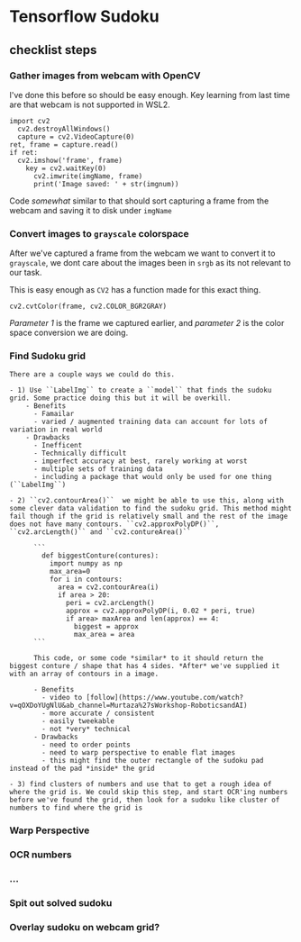 # Tensorflow Sudoku

## checklist steps

### Gather images from webcam with OpenCV

  I've done this before so should be easy enough. Key learning from last time are that webcam is not supported in WSL2. 

  ```
  import cv2 
    cv2.destroyAllWindows()
    capture = cv2.VideoCapture(0)
  ret, frame = capture.read()
  if ret:
    cv2.imshow('frame', frame)
      key = cv2.waitKey(0)
        cv2.imwrite(imgName, frame)
        print('Image saved: ' + str(imgnum))
  ```
    
  Code *somewhat* similar to that should sort capturing a frame from the webcam and saving it to disk under ``imgName`` 
### Convert images to ``grayscale`` colorspace
  After we've captured a frame from the webcam we want to convert it to ``grayscale``, we dont care about the images been in ``srgb`` as its not relevant to our task. 

  This is easy enough as ``CV2`` has a function made for this exact thing. 

  ```
  cv2.cvtColor(frame, cv2.COLOR_BGR2GRAY)
  ```
  *Parameter 1* is the frame we captured earlier, and *parameter 2* is the color space conversion we are doing. 

### Find Sudoku grid 
    There are a couple ways we could do this.

    - 1) Use ``LabelImg`` to create a ``model`` that finds the sudoku grid. Some practice doing this but it will be overkill. 
        - Benefits
          - Famailar 
          - varied / augmented training data can account for lots of variation in real world
        - Drawbacks
          - Inefficent
          - Technically difficult
          - imperfect accuracy at best, rarely working at worst
          - multiple sets of training data
          - including a package that would only be used for one thing (``LabelImg``)

    - 2) ``cv2.contourArea()``  we might be able to use this, along with some clever data validation to find the sudoku grid. This method might fail though if the grid is relatively small and the rest of the image does not have many contours. ``cv2.approxPolyDP()``, ``cv2.arcLength()`` and ``cv2.contureArea()`` 

          ```
            def biggestConture(contures):
              import numpy as np
              max_area=0 
              for i in contours: 
                area = cv2.contourArea(i)
                if area > 20: 
                  peri = cv2.arcLength()
                  approx = cv2.approxPolyDP(i, 0.02 * peri, true)
                  if area> maxArea and len(approx) == 4: 
                    biggest = approx 
                    max_area = area
          ```

          This code, or some code *similar* to it should return the biggest conture / shape that has 4 sides. *After* we've supplied it with an array of contours in a image. 

          - Benefits
            - video to [follow](https://www.youtube.com/watch?v=qOXDoYUgNlU&ab_channel=Murtaza%27sWorkshop-RoboticsandAI) 
            - more accurate / consistent
            - easily tweekable
            - not *very* technical
          - Drawbacks
            - need to order points 
            - need to warp perspective to enable flat images
            - this might find the outer rectangle of the sudoku pad instead of the pad *inside* the grid

    - 3) find clusters of numbers and use that to get a rough idea of where the grid is. We could skip this step, and start OCR'ing numbers before we've found the grid, then look for a sudoku like cluster of numbers to find where the grid is 

### Warp Perspective

### OCR numbers


### ...


### Spit out solved sudoku


### Overlay sudoku on webcam grid? 